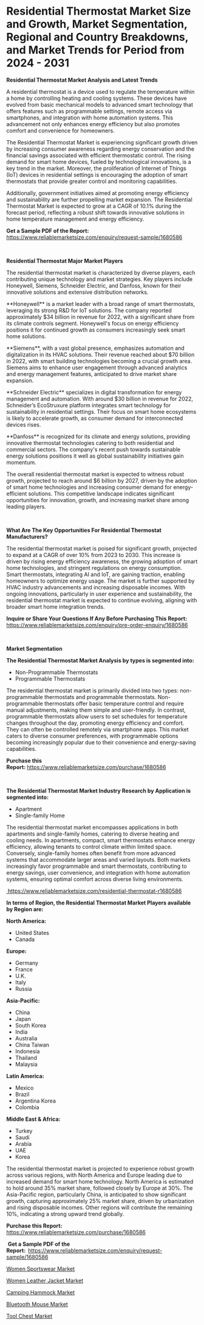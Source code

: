 <p><h1>Residential Thermostat Market Size and Growth, Market Segmentation, Regional and Country Breakdowns, and Market Trends for Period from 2024 -  2031</h1></p><p><strong>Residential Thermostat Market Analysis and Latest Trends</strong></p>
<p><p>A residential thermostat is a device used to regulate the temperature within a home by controlling heating and cooling systems. These devices have evolved from basic mechanical models to advanced smart technology that offers features such as programmable settings, remote access via smartphones, and integration with home automation systems. This advancement not only enhances energy efficiency but also promotes comfort and convenience for homeowners.</p><p>The Residential Thermostat Market is experiencing significant growth driven by increasing consumer awareness regarding energy conservation and the financial savings associated with efficient thermostatic control. The rising demand for smart home devices, fueled by technological innovations, is a key trend in the market. Moreover, the proliferation of Internet of Things (IoT) devices in residential settings is encouraging the adoption of smart thermostats that provide greater control and monitoring capabilities.</p><p>Additionally, government initiatives aimed at promoting energy efficiency and sustainability are further propelling market expansion. The Residential Thermostat Market is expected to grow at a CAGR of 10.1% during the forecast period, reflecting a robust shift towards innovative solutions in home temperature management and energy efficiency.</p></p>
<p><strong>Get a Sample PDF of the Report:&nbsp;</strong> <a href="https://www.reliablemarketsize.com/enquiry/request-sample/1680586?utm_campaign=1326&utm_medium=2&utm_source=Github&utm_content=ia&utm_term=04102024&utm_id=residential-thermostat">https://www.reliablemarketsize.com/enquiry/request-sample/1680586</a></p>
<p>&nbsp;</p>
<p><strong>Residential Thermostat Major Market Players</strong></p>
<p><p>The residential thermostat market is characterized by diverse players, each contributing unique technology and market strategies. Key players include Honeywell, Siemens, Schneider Electric, and Danfoss, known for their innovative solutions and extensive distribution networks.</p><p>**Honeywell** is a market leader with a broad range of smart thermostats, leveraging its strong R&D for IoT solutions. The company reported approximately $34 billion in revenue for 2022, with a significant share from its climate controls segment. Honeywell's focus on energy efficiency positions it for continued growth as consumers increasingly seek smart home solutions.</p><p>**Siemens**, with a vast global presence, emphasizes automation and digitalization in its HVAC solutions. Their revenue reached about $70 billion in 2022, with smart building technologies becoming a crucial growth area. Siemens aims to enhance user engagement through advanced analytics and energy management features, anticipated to drive market share expansion.</p><p>**Schneider Electric** specializes in digital transformation for energy management and automation. With around $30 billion in revenue for 2022, Schneider’s EcoStruxure platform integrates smart technology for sustainability in residential settings. Their focus on smart home ecosystems is likely to accelerate growth, as consumer demand for interconnected devices rises.</p><p>**Danfoss** is recognized for its climate and energy solutions, providing innovative thermostat technologies catering to both residential and commercial sectors. The company's recent push towards sustainable energy solutions positions it well as global sustainability initiatives gain momentum.</p><p>The overall residential thermostat market is expected to witness robust growth, projected to reach around $6 billion by 2027, driven by the adoption of smart home technologies and increasing consumer demand for energy-efficient solutions. This competitive landscape indicates significant opportunities for innovation, growth, and increasing market share among leading players.</p></p>
<p>&nbsp;</p>
<p><strong>What Are The Key Opportunities For Residential Thermostat Manufacturers?</strong></p>
<p><p>The residential thermostat market is poised for significant growth, projected to expand at a CAGR of over 10% from 2023 to 2030. This increase is driven by rising energy efficiency awareness, the growing adoption of smart home technologies, and stringent regulations on energy consumption. Smart thermostats, integrating AI and IoT, are gaining traction, enabling homeowners to optimize energy usage. The market is further supported by HVAC industry advancements and increasing disposable incomes. With ongoing innovations, particularly in user experience and sustainability, the residential thermostat market is expected to continue evolving, aligning with broader smart home integration trends.</p></p>
<p><strong>Inquire or Share Your Questions If Any Before Purchasing This Report:</strong> <a href="https://www.reliablemarketsize.com/enquiry/pre-order-enquiry/1680586?utm_campaign=1326&utm_medium=2&utm_source=Github&utm_content=ia&utm_term=04102024&utm_id=residential-thermostat">https://www.reliablemarketsize.com/enquiry/pre-order-enquiry/1680586</a></p>
<p>&nbsp;</p>
<p><strong>Market Segmentation</strong></p>
<p><strong>The Residential Thermostat Market Analysis by types is segmented into:</strong></p>
<p><ul><li>Non-Programmable Thermostats</li><li>Programmable Thermostats</li></ul></p>
<p><p>The residential thermostat market is primarily divided into two types: non-programmable thermostats and programmable thermostats. Non-programmable thermostats offer basic temperature control and require manual adjustments, making them simple and user-friendly. In contrast, programmable thermostats allow users to set schedules for temperature changes throughout the day, promoting energy efficiency and comfort. They can often be controlled remotely via smartphone apps. This market caters to diverse consumer preferences, with programmable options becoming increasingly popular due to their convenience and energy-saving capabilities.</p></p>
<p><strong>Purchase this Report:&nbsp;</strong><a href="https://www.reliablemarketsize.com/purchase/1680586?utm_campaign=1326&utm_medium=2&utm_source=Github&utm_content=ia&utm_term=04102024&utm_id=residential-thermostat">https://www.reliablemarketsize.com/purchase/1680586</a></p>
<p>&nbsp;</p>
<p><strong>The Residential Thermostat Market Industry Research by Application is segmented into:</strong></p>
<p><ul><li>Apartment</li><li>Single-family Home</li></ul></p>
<p><p>The residential thermostat market encompasses applications in both apartments and single-family homes, catering to diverse heating and cooling needs. In apartments, compact, smart thermostats enhance energy efficiency, allowing tenants to control climate within limited space. Conversely, single-family homes often benefit from more advanced systems that accommodate larger areas and varied layouts. Both markets increasingly favor programmable and smart thermostats, contributing to energy savings, user convenience, and integration with home automation systems, ensuring optimal comfort across diverse living environments.</p></p>
<p><a href="https://www.reliablemarketsize.com/residential-thermostat-r1680586?utm_campaign=1326&utm_medium=2&utm_source=Github&utm_content=ia&utm_term=04102024&utm_id=residential-thermostat">&nbsp;https://www.reliablemarketsize.com/residential-thermostat-r1680586</a></p>
<p><strong>In terms of Region, the Residential Thermostat Market Players available by Region are:</strong></p>
<p>
    <p> <strong> North America: </strong>
        <ul>
            <li>United States</li>
            <li>Canada</li>
        </ul>
        </p> 
    <p> <strong> Europe: </strong>
        <ul>
            <li>Germany</li>
            <li>France</li>
            <li>U.K.</li>
            <li>Italy</li>
            <li>Russia</li>
        </ul>
        </p> 
    <p> <strong> Asia-Pacific: </strong>
        <ul>
            <li>China</li>
            <li>Japan</li>
            <li>South Korea</li>
            <li>India</li>
            <li>Australia</li>
            <li>China Taiwan</li>
            <li>Indonesia</li>
            <li>Thailand</li>
            <li>Malaysia</li>
        </ul>
        </p> 
    <p> <strong> Latin America: </strong>
        <ul>
            <li>Mexico</li>
            <li>Brazil</li>
            <li>Argentina Korea</li>
            <li>Colombia</li>
        </ul>
        </p> 
    <p> <strong> Middle East & Africa: </strong>
        <ul>
            <li>Turkey</li>
            <li>Saudi</li>
            <li>Arabia</li>
            <li>UAE</li>
            <li>Korea</li>
        </ul>
    </p>
    </p>
<p><p>The residential thermostat market is projected to experience robust growth across various regions, with North America and Europe leading due to increased demand for smart home technology. North America is estimated to hold around 35% market share, followed closely by Europe at 30%. The Asia-Pacific region, particularly China, is anticipated to show significant growth, capturing approximately 25% market share, driven by urbanization and rising disposable incomes. Other regions will contribute the remaining 10%, indicating a strong upward trend globally.</p></p>
<p><strong>Purchase this Report: </strong><a href="https://www.reliablemarketsize.com/purchase/1680586?utm_campaign=1326&utm_medium=2&utm_source=Github&utm_content=ia&utm_term=04102024&utm_id=residential-thermostat">https://www.reliablemarketsize.com/purchase/1680586</a></p>
<p>&nbsp;<strong>Get a Sample PDF of the Report:&nbsp;&nbsp;</strong><a href="https://www.reliablemarketsize.com/enquiry/request-sample/1680586?utm_campaign=1326&utm_medium=2&utm_source=Github&utm_content=ia&utm_term=04102024&utm_id=residential-thermostat">https://www.reliablemarketsize.com/enquiry/request-sample/1680586</a></p>
<p><strong></strong></p>
<p><p><a href="https://www.linkedin.com/pulse/women-sportswear-market-global-trends-forecast-2024-2031-kuznets-g0cbc?utm_campaign=1326&utm_medium=2&utm_source=Github&utm_content=ia&utm_term=04102024&utm_id=residential-thermostat">Women Sportswear Market</a></p><p><a href="https://www.linkedin.com/pulse/top-trends-transforming-women-leather-jacket-market-2024-2031-l1guc?utm_campaign=1326&utm_medium=2&utm_source=Github&utm_content=ia&utm_term=04102024&utm_id=residential-thermostat">Women Leather Jacket Market</a></p><p><a href="https://www.linkedin.com/pulse/global-camping-hammock-market-size-share-analysis-product-type-bfztc?utm_campaign=1326&utm_medium=2&utm_source=Github&utm_content=ia&utm_term=04102024&utm_id=residential-thermostat">Camping Hammock Market</a></p><p><a href="https://www.linkedin.com/pulse/bluetooth-mouse-market-overview-forecast-2024-2031-detailed-v4auc?utm_campaign=1326&utm_medium=2&utm_source=Github&utm_content=ia&utm_term=04102024&utm_id=residential-thermostat">Bluetooth Mouse Market</a></p><p><a href="https://www.linkedin.com/pulse/emerging-opportunities-challenges-global-tool-chest-market-2024-qpeuc?utm_campaign=1326&utm_medium=2&utm_source=Github&utm_content=ia&utm_term=04102024&utm_id=residential-thermostat">Tool Chest Market</a></p></p>